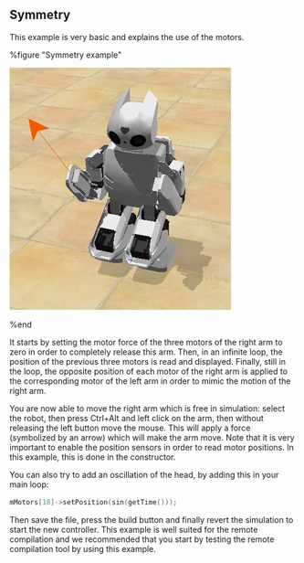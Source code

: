 ## Symmetry

This example is very basic and explains the use of the motors.

%figure "Symmetry example"

![example_symmetry.png](images/example_symmetry.png)

%end

It starts by setting the motor force of the three motors of the right arm to
zero in order to completely release this arm. Then, in an infinite loop, the
position of the previous three motors is read and displayed. Finally, still in
the loop, the opposite position of each motor of the right arm is applied to the
corresponding motor of the left arm in order to mimic the motion of the right
arm.

You are now able to move the right arm which is free in simulation: select the
robot, then press Ctrl+Alt and left click on the arm, then without releasing the
left button move the mouse. This will apply a force (symbolized by an arrow)
which will make the arm move. Note that it is very important to enable the
position sensors in order to read motor positions. In this
example, this is done in the constructor.

You can also try to add an oscillation of the head, by adding this in your main
loop:

```c++
mMotors[18]->setPosition(sin(getTime()));
```

Then save the file, press the build button and finally revert the simulation to
start the new controller. This example is well suited for the remote compilation
and we recommended that you start by testing the remote compilation tool by using
this example.
